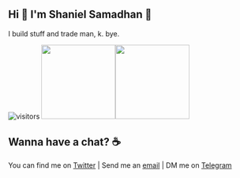 ## Hi 👋 I'm Shaniel Samadhan 🐒

I build stuff and trade man, k. bye.

![visitors](https://visitor-badge.glitch.me/badge?page_id=eSaniello)
<img height="150px" src="https://github-readme-stats.vercel.app/api?username=eSaniello&show_icons=true&theme=dark&custom_title=GitHub%20Stats&hide_border=true" /><img height="150px" src="https://github-readme-stats.vercel.app/api/top-langs/?username=eSaniello&hide_border=true&layout=compact&langs_count=8&theme=dark" />

## Wanna have a chat? ☕
You can find me on [Twitter](https://twitter.com/shaniel292) | Send me an [email](mailto:shaniel29samadhan@gmail.com) | DM me on [Telegram](https://t.me/esaniello)
